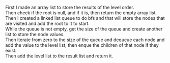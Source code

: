 First I made an array list to store the results of the level order.  
Then check if the root is null, and if it is, then return the empty array list.  
Then I created a linked list queue to do bfs and that will store the nodes that are visited and add the root to it to start.  
While the queue is not empty, get the size of the queue and create another list to store the node values.  
Then iterate from zero to the size of the queue and dequeue each node and add the value to the level list, then enque the children of that node if they exist.  
Then add the level list to the result list and return it.   
